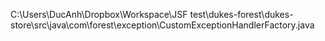C:\Users\DucAnh\Dropbox\Workspace\JSF test\dukes-forest\dukes-store\src\java\com\forest\exception\CustomExceptionHandlerFactory.java
